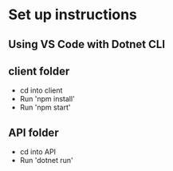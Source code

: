# Set up instructions

## Using VS Code with Dotnet CLI

## client folder

- cd into client
- Run 'npm install'
- Run 'npm start'

## API folder

- cd into API
- Run 'dotnet run'
